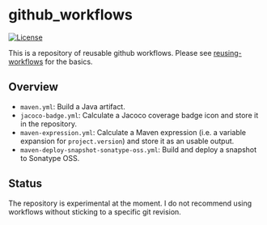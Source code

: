  github_workflows
============
[![License](https://img.shields.io/badge/License-Apache%202.0-blue.svg)](https://opensource.org/licenses/Apache-2.0)

This is a repository of reusable github workflows.
Please see [reusing-workflows](https://docs.github.com/en/actions/using-workflows/reusing-workflows)
for the basics.

Overview
---

* `maven.yml`: Build a Java artifact.
* `jacoco-badge.yml`: Calculate a Jacoco coverage badge icon and store it in the repository.
* `maven-expression.yml`: Calculate a Maven expression (i.e. a variable expansion for `project.version`) and store it as an usable output.
* `maven-deploy-snapshot-sonatype-oss.yml`: Build and deploy a snapshot to Sonatype OSS.

Status
---

The repository is experimental at the moment. I do not recommend using workflows without sticking to a specific git revision.
